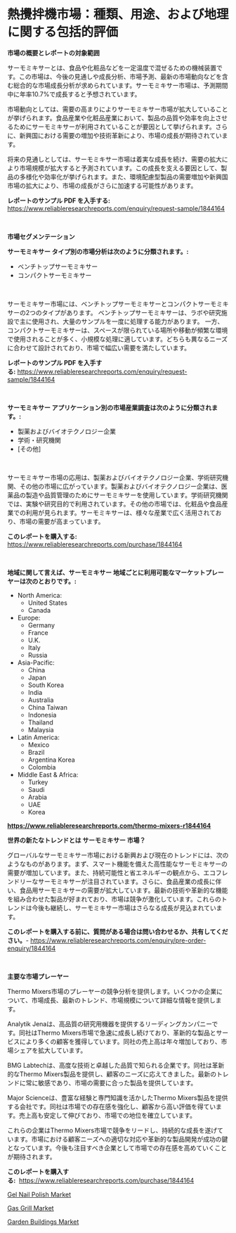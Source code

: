 <p><h1>熱攪拌機市場：種類、用途、および地理に関する包括的評価</h1></p><p><strong>市場の概要とレポートの対象範囲</strong></p>
<p><p>サーモミキサーとは、食品や化粧品などを一定温度で混ぜるための機械装置です。この市場は、今後の見通しや成長分析、市場予測、最新の市場動向などを含む総合的な市場成長分析が求められています。サーモミキサー市場は、予測期間中に年率10.7%で成長すると予想されています。</p><p>市場動向としては、需要の高まりによりサーモミキサー市場が拡大していることが挙げられます。食品産業や化粧品産業において、製品の品質や効率を向上させるためにサーモミキサーが利用されていることが要因として挙げられます。さらに、新興国における需要の増加や技術革新により、市場の成長が期待されています。</p><p>将来の見通しとしては、サーモミキサー市場は着実な成長を続け、需要の拡大により市場規模が拡大すると予測されています。この成長を支える要因として、製品の多様化や効率化が挙げられます。また、環境配慮型製品の需要増加や新興国市場の拡大により、市場の成長がさらに加速する可能性があります。</p></p>
<p><strong>レポートのサンプル PDF を入手する:</strong> <a href="https://www.reliableresearchreports.com/enquiry/request-sample/1844164">https://www.reliableresearchreports.com/enquiry/request-sample/1844164</a></p>
<p>&nbsp;</p>
<p><strong>市場セグメンテーション</strong></p>
<p><strong>サーモミキサー タイプ別の市場分析は次のように分類されます。:</strong></p>
<p><ul><li>ベンチトップサーモミキサー</li><li>コンパクトサーモミキサー</li></ul></p>
<p>&nbsp;</p>
<p><p>サーモミキサー市場には、ベンチトップサーモミキサーとコンパクトサーモミキサーの2つのタイプがあります。 ベンチトップサーモミキサーは、ラボや研究施設で主に使用され、大量のサンプルを一度に処理する能力があります。 一方、コンパクトサーモミキサーは、スペースが限られている場所や移動が頻繁な環境で使用されることが多く、小規模な処理に適しています。どちらも異なるニーズに合わせて設計されており、市場で幅広い需要を満たしています。</p></p>
<p><strong>レポートのサンプル PDF を入手する:</strong>&nbsp;<a href="https://www.reliableresearchreports.com/enquiry/request-sample/1844164">https://www.reliableresearchreports.com/enquiry/request-sample/1844164</a></p>
<p>&nbsp;</p>
<p><strong> サーモミキサー アプリケーション別の市場産業調査は次のように分類されます。:</strong></p>
<p><ul><li>製薬およびバイオテクノロジー企業</li><li>学術・研究機関</li><li>[その他]</li></ul></p>
<p>&nbsp;</p>
<p><p>サーモミキサー市場の応用は、製薬およびバイオテクノロジー企業、学術研究機関、その他の市場に広がっています。製薬およびバイオテクノロジー企業は、医薬品の製造や品質管理のためにサーモミキサーを使用しています。学術研究機関では、実験や研究目的で利用されています。その他の市場では、化粧品や食品産業での利用が見られます。サーモミキサーは、様々な産業で広く活用されており、市場の需要が高まっています。</p></p>
<p><strong>このレポートを購入する:</strong>&nbsp; <a href="https://www.reliableresearchreports.com/purchase/1844164">https://www.reliableresearchreports.com/purchase/1844164</a></p>
<p>&nbsp;</p>
<p><strong>地域に関して言えば、サーモミキサー 地域ごとに利用可能なマーケットプレーヤーは次のとおりです。:</strong></p>
<p><ul>
    <li>
        North America:
        <ul>
            <li>United States</li>
            <li>Canada</li>
        </ul>
    </li>
    <li>
        Europe:
        <ul>
            <li>Germany</li>
            <li>France</li>
            <li>U.K.</li>
            <li>Italy</li>
            <li>Russia</li>
        </ul>
    </li>
    <li>
        Asia-Pacific:
        <ul>
            <li>China</li>
            <li>Japan</li>
            <li>South Korea</li>
            <li>India</li>
            <li>Australia</li>
            <li>China Taiwan</li>
            <li>Indonesia</li>
            <li>Thailand</li>
            <li>Malaysia</li>
        </ul>
    </li>
    <li>
        Latin America:
        <ul>
            <li>Mexico</li>
            <li>Brazil</li>
            <li>Argentina Korea</li>
            <li>Colombia</li>
        </ul>
    </li>
    <li>
        Middle East & Africa:
        <ul>
            <li>Turkey</li>
            <li>Saudi</li>
            <li>Arabia</li>
            <li>UAE</li>
            <li>Korea</li>
        </ul>
    </li>
    </ul></p>
<p><strong><a href="https://www.reliableresearchreports.com/thermo-mixers-r1844164">https://www.reliableresearchreports.com/thermo-mixers-r1844164</a></strong>&nbsp;</p>
<p><strong>世界の新たなトレンドとは サーモミキサー 市場？</strong></p>
<p><p>グローバルなサーモミキサー市場における新興および現在のトレンドには、次のようなものがあります。まず、スマート機能を備えた高性能なサーモミキサーの需要が増加しています。また、持続可能性と省エネルギーの観点から、エコフレンドリーなサーモミキサーが注目されています。さらに、食品産業の成長に伴い、食品用サーモミキサーの需要が拡大しています。最新の技術や革新的な機能を組み合わせた製品が好まれており、市場は競争が激化しています。これらのトレンドは今後も継続し、サーモミキサー市場はさらなる成長が見込まれています。</p></p>
<p><strong>このレポートを購入する前に、質問がある場合は問い合わせるか、共有してください。</strong>- <a href="https://www.reliableresearchreports.com/enquiry/pre-order-enquiry/1844164">https://www.reliableresearchreports.com/enquiry/pre-order-enquiry/1844164</a></p>
<p>&nbsp;</p>
<p><strong>主要な市場プレーヤー</strong></p>
<p><p>Thermo Mixers市場のプレーヤーの競争分析を提供します。いくつかの企業について、市場成長、最新のトレンド、市場規模について詳細な情報を提供します。</p><p>Analytik Jenaは、高品質の研究用機器を提供するリーディングカンパニーです。同社はThermo Mixers市場で急速に成長し続けており、革新的な製品とサービスにより多くの顧客を獲得しています。同社の売上高は年々増加しており、市場シェアを拡大しています。</p><p>BMG Labtechは、高度な技術と卓越した品質で知られる企業です。同社は革新的なThermo Mixers製品を提供し、顧客のニーズに応えてきました。最新のトレンドに常に敏感であり、市場の需要に合った製品を提供しています。</p><p>Major Scienceは、豊富な経験と専門知識を活かしたThermo Mixers製品を提供する会社です。同社は市場での存在感を強化し、顧客から高い評価を得ています。売上高も安定して伸びており、市場での地位を確立しています。</p><p>これらの企業はThermo Mixers市場で競争をリードし、持続的な成長を遂げています。市場における顧客ニーズへの適切な対応や革新的な製品開発が成功の鍵となっています。今後も注目すべき企業として市場での存在感を高めていくことが期待されます。</p></p>
<p><strong>このレポートを購入する:</strong>&nbsp;&nbsp;<a href="https://www.reliableresearchreports.com/purchase/1844164">https://www.reliableresearchreports.com/purchase/1844164</a></p>
<p><p><a href="https://carnation-joke-41f.notion.site/Gel-Nail-Polish-Market-Outlook-Industry-Overview-and-Forecast-2024-to-2031-f1d35500676e4e849ba26c2714b3e5cd">Gel Nail Polish Market</a></p><p><a href="https://extreme-scabiosa-c81.notion.site/Gas-Grill-Market-Size-and-Market-Trends-Complete-Industry-Overview-2024-to-2031-c9f76afb01314141b009f666365108b3">Gas Grill Market</a></p><p><a href="https://adventurous-uranium-ef9.notion.site/Garden-Buildings-Market-Focuses-on-Market-Share-Size-and-Projected-Forecast-Till-2031-e046f1d84af94764b3858a71e749bf50">Garden Buildings Market</a></p></p>